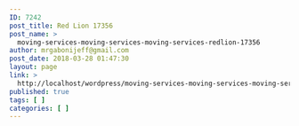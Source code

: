 ```yaml
---
ID: 7242
post_title: Red Lion 17356
post_name: >
  moving-services-moving-services-moving-services-redlion-17356
author: mrgabonijeff@gmail.com
post_date: 2018-03-28 01:47:30
layout: page
link: >
  http://localhost/wordpress/moving-services-moving-services-moving-services-redlion-17356/
published: true
tags: [ ]
categories: [ ]
---
```

